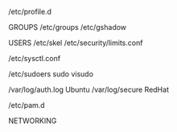


/etc/profile.d

GROUPS
/etc/groups
/etc/gshadow

USERS
/etc/skel
/etc/security/limits.conf

/etc/sysctl.conf

/etc/sudoers
sudo visudo


/var/log/auth.log Ubuntu
/var/log/secure RedHat

/etc/pam.d


NETWORKING

